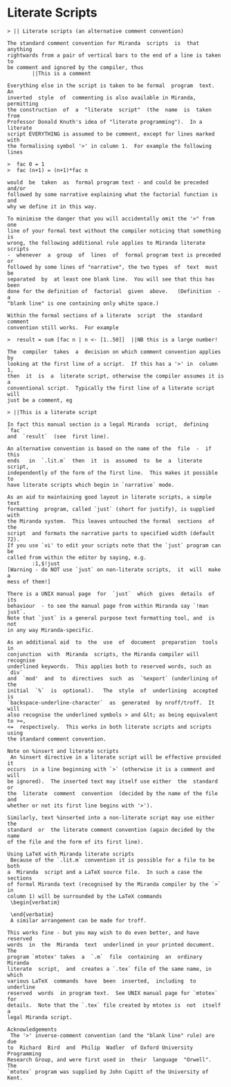 # Literate Scripts

    > || Literate scripts (an alternative comment convention)

    The standard comment convention for Miranda  scripts  is  that  anything
    rightwards from a pair of vertical bars to the end of a line is taken to
    be comment and ignored by the compiler, thus
            ||This is a comment

    Everything else in the script is taken to be formal  program  text.   An
    inverted  style  of  commenting is also available in Miranda, permitting
    the construction  of  a  "literate  script"  (the  name  is  taken  from
    Professor Donald Knuth's idea of "literate programming").  In a literate
    script EVERYTHING is assumed to be comment, except for lines marked with
    the formalising symbol '>' in column 1.  For example the following lines

    >  fac 0 = 1
    >  fac (n+1) = (n+1)*fac n

    would  be  taken  as  formal program text - and could be preceded and/or
    followed by some narrative explaining what the factorial function is and
    why we define it in this way.

    To minimise the danger that you will accidentally omit the '>" from  one
    line of your formal text without the compiler noticing that something is
    wrong, the following additional rule applies to Miranda literate scripts
    -  whenever  a  group  of  lines  of  formal program text is preceded or
    followed by some lines of "narrative", the two types  of  text  must  be
    separated  by  at least one blank line.  You will see that this has been
    done for the definition of  factorial  given  above.   (Definition  -  a
    "blank line" is one containing only white space.)

    Within the formal sections of a literate  script  the  standard  comment
    convention still works.  For example

    >  result = sum [fac n | n <- [1..50]]  ||NB this is a large number!

    The  compiler  takes  a  decision on which comment convention applies by
    looking at the first line of a script.  If this has a '>' in  column  1,
    then  it  is  a  literate script, otherwise the compiler assumes it is a
    conventional script.  Typically the first line of a literate script will
    just be a comment, eg

    > ||This is a literate script

    In fact this manual section is a legal Miranda  script,  defining  `fac`
    and  `result`  (see  first line). 

    An alternative convention is based on the name of the  file  -  if  this
    ends   in  `.lit.m`  then  it  is  assumed  to  be  a  literate  script,
    independently of the form of the first line.  This makes it possible  to
    have literate scripts which begin in `narrative` mode.

    As an aid to maintaining good layout in literate scripts, a simple  text
    formatting  program, called `just` (short for justify), is supplied with
    the Miranda system.  This leaves untouched the formal  sections  of  the
    script  and formats the narrative parts to specified width (default 72).
    If you use `vi' to edit your scripts note that the `just` program can be
    called from within the editor by saying, e.g.
            :1,$!just
    [Warning - do NOT use `just` on non-literate scripts,  it  will  make  a
    mess of them!]

    There is a UNIX manual page  for  `just`  which  gives  details  of  its
    behaviour  - to see the manual page from within Miranda say `!man just`.
    Note that `just` is a general purpose text formatting tool, and  is  not
    in any way Miranda-specific.

    As an additional aid  to  the  use  of  document  preparation  tools  in
    conjunction  with  Miranda  scripts, the Miranda compiler will recognise
    underlined keywords.  This applies both to reserved words, such as `div`
    and  `mod'  and  to  directives  such  as  `%export` (underlining of the
    initial  `%`  is  optional).   The  style  of  underlining  accepted  is
    `backspace-underline-character`  as  generated  by nroff/troff.  It will
    also recognise the underlined symbols > and &lt; as being equivalent to >=,
    <=  respectively.  This works in both literate scripts and scripts using
    the standard comment convention.

    Note on %insert and literate scripts
     An %insert directive in a literate script will be effective provided it
    occurs  in a line beginning with `>` (otherwise it is a comment and will
    be ignored).  The inserted text may itself use either  the  standard  or
    the  literate  comment  convention  (decided by the name of the file and
    whether or not its first line begins with '>').

    Similarly, text %inserted into a non-literate script may use either  the
    standard  or  the literate comment convention (again decided by the name
    of the file and the form of its first line).

    Using LaTeX with Miranda literate scripts
     Because of the `.lit.m` convention it is possible for a file to be both
    a  Miranda  script and a LaTeX source file.  In such a case the sections
    of formal Miranda text (recognised by the Miranda compiler by the `>` in
    column 1) will be surrounded by the LaTeX commands
     \begin{verbatim}

     \end{verbatim}
     A similar arrangement can be made for troff.

    This works fine - but you may wish to do even better, and have  reserved
    words  in  the  Miranda  text  underlined in your printed document.  The
    program `mtotex' takes  a  `.m`  file  containing  an  ordinary  Miranda
    literate  script,  and  creates a `.tex` file of the same name, in which
    various LaTeX  commands  have  been  inserted,  including  to  underline
    reserved  words  in program text.  See UNIX manual page for `mtotex` for
    details.  Note that the `.tex` file created by mtotex is  not  itself  a
    legal Miranda script.

    Acknowledgements
     The '>' inverse-comment convention (and the "blank line" rule) are  due
    to  Richard  Bird  and  Philip  Wadler  of Oxford University Programming
    Research Group, and were first used in  their  language  "Orwell".   The
    `mtotex` program was supplied by John Cupitt of the University of Kent.
